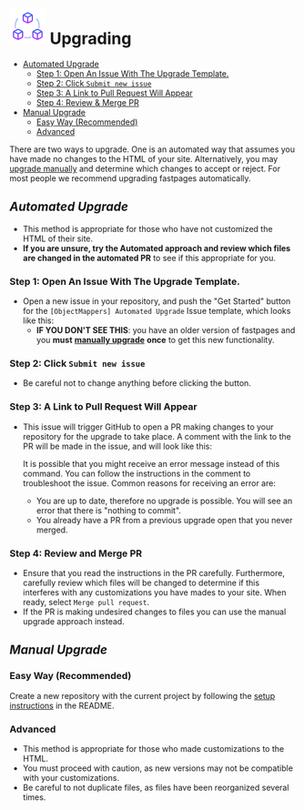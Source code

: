 # ![image info](../assets/icons/icons8-module-64.png) Upgrading

- [Automated Upgrade](upgrade.md#automated-upgrade)
  - [Step 1: Open An Issue With The Upgrade Template.](upgrade.md#step-1-open-an-issue-with-the-upgrade-template)
  - [Step 2: Click `Submit new issue`](upgrade.md#step-2-click-submit-new-issue)
  - [Step 3: A Link to Pull Request Will Appear](upgrade.md#step-3-a-link-to-pull-request-will-appear)
  - [Step 4: Review & Merge PR](upgrade.md#step-4-review-and-merge-pr)
- [Manual Upgrade](upgrade.md#manual-upgrade)
  - [Easy Way (Recommended)](upgrade.md#easy-way-recommended)
  - [Advanced](upgrade.md#advanced)

There are two ways to upgrade. One is an automated way that assumes you have made no changes to the HTML of
your site. Alternatively, you may [upgrade manually](upgrade.md#manual-upgrade) and determine which changes to
accept or reject. For most people we recommend upgrading fastpages automatically.

## *Automated Upgrade*

- This method is appropriate for those who have not customized the HTML of their site.
- **If you are unsure, try the Automated approach and review which files are changed in the automated PR**
  to see if this appropriate for you.

### Step 1: Open An Issue With The Upgrade Template.

- Open a new issue in your repository, and push the "Get Started" button for the
  `[ObjectMappers] Automated Upgrade` Issue template, which looks like this:
  - **IF YOU DON'T SEE THIS**: you have an older version of fastpages and you **must**
    [**manually upgrade**](upgrade.md#manual-upgrade) **once** to get this new functionality.

### Step 2: Click `Submit new issue`

- Be careful not to change anything before clicking the button.

### Step 3: A Link to Pull Request Will Appear

- This issue will trigger GitHub to open a PR making changes to your repository for the upgrade to take
  place. A comment with the link to the PR will be made in the issue, and will look like this:

  It is possible that you might receive an error message instead of this command. You can follow the
  instructions in the comment to troubleshoot the issue. Common reasons for receiving an error are:

  - You are up to date, therefore no upgrade is possible. You will see an error that there is "nothing to
    commit".
  - You already have a PR from a previous upgrade open that you never merged.

### Step 4: Review and Merge PR

- Ensure that you read the instructions in the PR carefully. Furthermore, carefully review which files will
  be changed to determine if this interferes with any customizations you have mades to your site. When
  ready, select `Merge pull request`.
- If the PR is making undesired changes to files you can use the manual upgrade approach instead.

## *Manual Upgrade*

### Easy Way (Recommended)

Create a new repository with the current project by following the
[setup instructions](https://github.com/AlexRogalskiy/object-mappers-playground#setup-instructions) in the
README.

### Advanced

- This method is appropriate for those who made customizations to the HTML.
- You must proceed with caution, as new versions may not be compatible with your customizations.
- Be careful to not duplicate files, as files have been reorganized several times.
